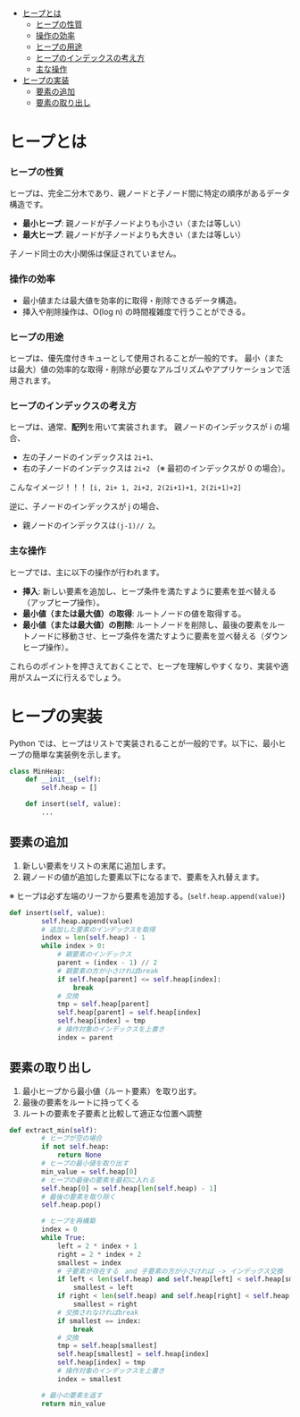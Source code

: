 - [ヒープとは](#ヒープとは)
  - [ヒープの性質](#ヒープの性質)
  - [操作の効率](#操作の効率)
  - [ヒープの用途](#ヒープの用途)
  - [ヒープのインデックスの考え方](#ヒープのインデックスの考え方)
  - [主な操作](#主な操作)
- [ヒープの実装](#ヒープの実装)
  - [要素の追加](#要素の追加)
  - [要素の取り出し](#要素の取り出し)

# ヒープとは

### ヒープの性質

ヒープは、完全二分木であり、親ノードと子ノード間に特定の順序があるデータ構造です。

- **最小ヒープ**: 親ノードが子ノードよりも小さい（または等しい）
- **最大ヒープ**: 親ノードが子ノードよりも大きい（または等しい）

子ノード同士の大小関係は保証されていません。

### 操作の効率

- 最小値または最大値を効率的に取得・削除できるデータ構造。
- 挿入や削除操作は、O(log n) の時間複雑度で行うことができる。

### ヒープの用途

ヒープは、優先度付きキューとして使用されることが一般的です。
最小（または最大）値の効率的な取得・削除が必要なアルゴリズムやアプリケーションで活用されます。

### ヒープのインデックスの考え方

ヒープは、通常、**配列**を用いて実装されます。
親ノードのインデックスが i の場合、

- 左の子ノードのインデックスは `2i+1`、
- 右の子ノードのインデックスは `2i+2`
  （※ 最初のインデックスが 0 の場合）。

こんなイメージ！！！
`[i, 2i+ 1, 2i+2, 2(2i+1)+1, 2(2i+1)+2]`

逆に、子ノードのインデックスが j の場合、

- 親ノードのインデックスは`(j-1)// 2`。

### 主な操作

ヒープでは、主に以下の操作が行われます。

- **挿入**: 新しい要素を追加し、ヒープ条件を満たすように要素を並べ替える（アップヒープ操作）。
- **最小値（または最大値）の取得**: ルートノードの値を取得する。
- **最小値（または最大値）の削除**: ルートノードを削除し、最後の要素をルートノードに移動させ、ヒープ条件を満たすように要素を並べ替える（ダウンヒープ操作）。

これらのポイントを押さえておくことで、ヒープを理解しやすくなり、実装や適用がスムーズに行えるでしょう。

# ヒープの実装

Python では、ヒープはリストで実装されることが一般的です。以下に、最小ヒープの簡単な実装例を示します。

```python
class MinHeap:
    def __init__(self):
        self.heap = []

    def insert(self, value):
        ...
```

## 要素の追加

1. 新しい要素をリストの末尾に追加します。
2. 親ノードの値が追加した要素以下になるまで、要素を入れ替えます。

※ ヒープは必ず左端のリーフから要素を追加する。(`self.heap.append(value)`)

```python
def insert(self, value):
        self.heap.append(value)
        # 追加した要素のインデックスを取得
        index = len(self.heap) - 1
        while index > 0:
            # 親要素のインデックス
            parent = (index - 1) // 2
            # 親要素の方が小さければbreak
            if self.heap[parent] <= self.heap[index]:
                break
            # 交換
            tmp = self.heap[parent]
            self.heap[parent] = self.heap[index]
            self.heap[index] = tmp
            # 操作対象のインデックスを上書き
            index = parent
```

## 要素の取り出し

1. 最小ヒープから最小値（ルート要素）を取り出す。
2. 最後の要素をルートに持ってくる
3. ルートの要素を子要素と比較して適正な位置へ調整

```python
def extract_min(self):
        # ヒープが空の場合
        if not self.heap:
            return None
        # ヒープの最小値を取り出す
        min_value = self.heap[0]
        # ヒープの最後の要素を最初に入れる
        self.heap[0] = self.heap[len(self.heap) - 1]
        # 最後の要素を取り除く
        self.heap.pop()

        # ヒープを再構築
        index = 0
        while True:
            left = 2 * index + 1
            right = 2 * index + 2
            smallest = index
            # 子要素が存在する　and 子要素の方が小さければ -> インデックス交換
            if left < len(self.heap) and self.heap[left] < self.heap[smallest]:
                smallest = left
            if right < len(self.heap) and self.heap[right] < self.heap[smallest]:
                smallest = right
            # 交換されなければbreak
            if smallest == index:
                break
            # 交換
            tmp = self.heap[smallest]
            self.heap[smallest] = self.heap[index]
            self.heap[index] = tmp
            # 操作対象のインデックスを上書き
            index = smallest

        # 最小の要素を返す
        return min_value
```

